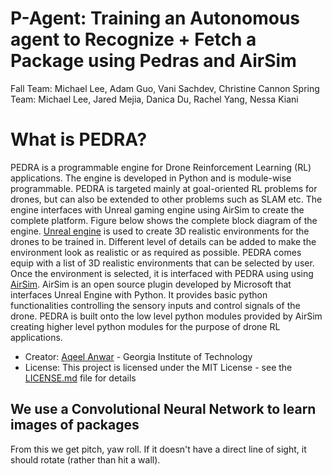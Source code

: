 # P-Agent: Training an Autonomous agent to Recognize + Fetch a Package using Pedras and AirSim
Fall Team: Michael Lee, Adam Guo, Vani Sachdev, Christine Cannon
Spring Team: Michael Lee, Jared Mejia, Danica Du, Rachel Yang, Nessa Kiani

# What is PEDRA?
PEDRA is a programmable engine for Drone Reinforcement Learning (RL) applications. The engine is developed in Python and is module-wise programmable. PEDRA is targeted mainly at goal-oriented RL problems for drones, but can also be extended to other problems such as SLAM etc. The engine interfaces with Unreal gaming engine using AirSim to create the complete platform. Figure below shows the complete block diagram of the engine. [Unreal engine](https://www.unrealengine.com/en-US/) is used to create 3D realistic environments for the drones to be trained in. Different level of details can be added to make the environment look as realistic or as required as possible. PEDRA comes equip with a list of 3D realistic environments that can be selected by user. Once the environment is selected, it is interfaced with PEDRA using using [AirSim](https://github.com/microsoft/AirSim). AirSim is an open source plugin developed by Microsoft that interfaces Unreal Engine with Python. It provides basic python functionalities controlling the sensory inputs and control signals of the drone. PEDRA is built onto the low level python modules provided by AirSim creating higher level python modules for the purpose of drone RL applications.
* Creator:  [Aqeel Anwar](https://www.prism.gatech.edu/~manwar8) - Georgia Institute of Technology
* License: This project is licensed under the MIT License - see the [LICENSE.md](LICENSE) file for details

## We use a Convolutional Neural Network to learn images of packages
From this we get pitch, yaw roll.
 If it doesn't have a direct line of sight, it should rotate (rather than hit a wall).
